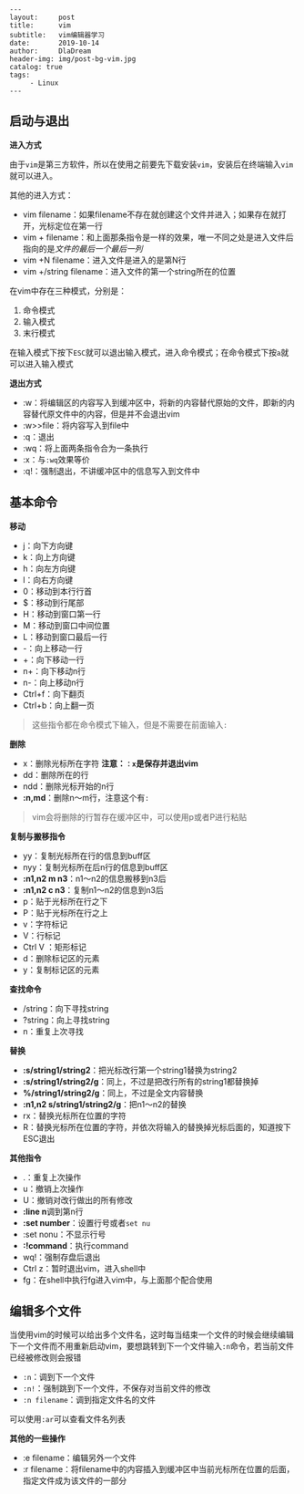 ```
---
layout:     post
title:      vim
subtitle:   vim编辑器学习
date:       2019-10-14
author:     DlaDream
header-img: img/post-bg-vim.jpg
catalog: true
tags:
     - Linux  
---
```



## 启动与退出

**进入方式**

  由于`vim`是第三方软件，所以在使用之前要先下载安装`vim`，安装后在终端输入`vim`就可以进入。

其他的进入方式：

- vim filename：如果filename不存在就创建这个文件并进入；如果存在就打开，光标定位在第一行
- vim +  filename：和上面那条指令是一样的效果，唯一不同之处是进入文件后指向的是*文件的最后一个最后一列*
- vim +N filename：进入文件是进入的是第N行
- vim +/string filename：进入文件的第一个string所在的位置

在vim中存在三种模式，分别是：

1. 命令模式
2. 输入模式
3. 末行模式

在输入模式下按下`ESC`就可以退出输入模式，进入命令模式；在命令模式下按`a`就可以进入输入模式

**退出方式**

- :w：将编辑区的内容写入到缓冲区中，将新的内容替代原始的文件，即新的内容替代原文件中的内容，但是并不会退出vim
- :w>>file：将内容写入到file中
- :q：退出
- :wq：将上面两条指令合为一条执行
- :x：与`:wq`效果等价
- :q!：强制退出，不讲缓冲区中的信息写入到文件中

## 基本命令

**移动**

- j：向下方向键
- k：向上方向键
- h：向左方向键
- l：向右方向键
- 0：移动到本行行首
- $：移动到行尾部
- H：移动到窗口第一行
- M：移动到窗口中间位置
- L：移动到窗口最后一行
- -：向上移动一行
- +：向下移动一行
- n+：向下移动n行
- n-：向上移动n行
- Ctrl+f：向下翻页
- Ctrl+b：向上翻一页

> 这些指令都在命令模式下输入，但是不需要在前面输入`:`



**删除**

- x：删除光标所在字符
  **注意：`：x`是保存并退出vim**
- dd：删除所在的行
- ndd：删除光标开始的n行
- **:n,md**：删除n～m行，注意这个有`:`

> vim会将删除的行暂存在缓冲区中，可以使用p或者P进行粘贴

**复制与搬移指令**

- yy：复制光标所在行的信息到buff区
- nyy：复制光标所在后n行的信息到buff区
- **:n1,n2  m  n3**：n1～n2的信息搬移到n3后
- **:n1,n2 c n3**：复制n1～n2的信息到n3后
- p：贴于光标所在行之下
- P：贴于光标所在行之上
- v：字符标记
- V：行标记
- Ctrl V ：矩形标记
- d：删除标记区的元素
- y：复制标记区的元素

**查找命令**

- /string：向下寻找string
- ?string：向上寻找string
- n：重复上次寻找

**替换**

- **:s/string1/string2**：把光标改行第一个string1替换为string2
- **:s/string1/string2/g**：同上，不过是把改行所有的string1都替换掉
- **%/string1/string2/g**：同上，不过是全文内容替换
- **:n1,n2 s/string1/string2/g**：把n1～n2的替换
- rx：替换光标所在位置的字符
- R：替换光标所在位置的字符，并依次将输入的替换掉光标后面的，知道按下ESC退出

**其他指令**

- .：重复上次操作
- u：撤销上次操作
- U：撤销对改行做出的所有修改
- **:line n**调到第n行
- **:set number**：设置行号或者`set nu`
- :set nonu：不显示行号
- **:!command**：执行command
- wq!：强制存盘后退出
- Ctrl z：暂时退出vim，进入shell中
- fg：在shell中执行fg进入vim中，与上面那个配合使用

## 编辑多个文件

  当使用vim的时候可以给出多个文件名，这时每当结束一个文件的时候会继续编辑下一个文件而不用重新启动vim，要想跳转到下一个文件输入`:n`命令，若当前文件已经被修改则会报错

- `:n`：调到下一个文件
- `:n!`：强制跳到下一个文件，不保存对当前文件的修改
- `:n filename`：调到指定文件名的文件

可以使用`:ar`可以查看文件名列表

**其他的一些操作**

- :e filename：编辑另外一个文件
- :r filename：将filename中的内容插入到缓冲区中当前光标所在位置的后面，指定文件成为该文件的一部分

